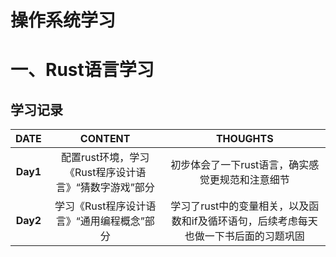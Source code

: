 # 操作系统学习
# 一、Rust语言学习
## 学习记录


| DATE | CONTENT | THOUGHTS |
|:----:|:---:|:---:|
| **Day1** | 配置rust环境，学习《Rust程序设计语言》“猜数字游戏”部分 | 初步体会了一下rust语言，确实感觉更规范和注意细节 |
| **Day2** | 学习《Rust程序设计语言》“通用编程概念”部分 | 学习了rust中的变量相关，以及函数和if及循环语句，后续考虑每天也做一下书后面的习题巩固 |

